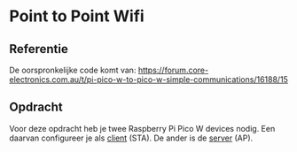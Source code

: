 # Point to Point Wifi

## Referentie
De oorspronkelijke code komt van: [https://forum.core-electronics.com.au/t/pi-pico-w-to-pico-w-simple-communications/16188/15
](https://forum.core-electronics.com.au/t/pi-pico-w-to-pico-w-simple-communications/16188/15)


## Opdracht
Voor deze opdracht heb je twee Raspberry Pi Pico W devices nodig. Een daarvan configureer je als [client](./client/) (STA). De ander is de [server](./server/) (AP).